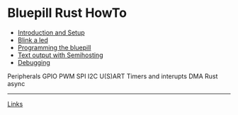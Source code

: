 # Bluepill Rust HowTo

- [Introduction and Setup](./introduction.md)
- [Blink a led](./blink.md)
- [Programming the bluepill](./programming.md)
- [Text output with Semihosting](./semihosting.md)
- [Debugging](./debugging.md)

Peripherals
  GPIO
  PWM
  SPI
  I2C
  U(S)ART
Timers and interupts
DMA
Rust async

-----------

[Links](./links.md)
